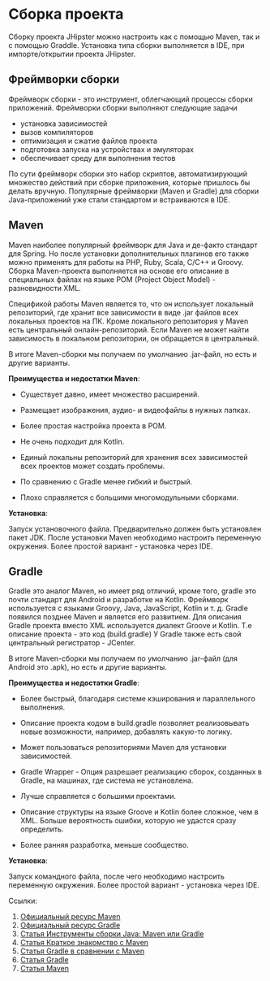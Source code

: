 # Сборка проекта

Сборку проекта JHipster можно настроить как с помощью Maven, так и с помощью Graddle. Установка типа сборки выполняется в IDE, при импорте/открытии проекта JHipster.

## Фреймворки сборки

Фреймворк сборки - это инструмент, облегчающий процессы сборки приложений. Фреймворки сборки выполняют следующие задачи

- установка зависимостей
- вызов компиляторов
- оптимизация и сжатие файлов проекта
- подготовка запуска на устройствах и эмуляторах
- обеспечивает среду для выполнения тестов

По сути фреймворк сборки это набор скриптов, автоматизирующий множество действий при сборке приложения, которые пришлось бы делать вручную. Популярные фреймворки (Maven и Gradle) для сборки Java-приложений уже стали стандартом и встраиваются в IDE.

## Maven

Maven наиболее популярный фреймворк для Java и де-факто стандарт для Spring. Но после установки дополнительных плагинов его также можно применять для работы на PHP, Ruby, Scala, C/C++ и Groovy.
Сборка Maven-проекта выполняется на основе его описание в специальных файлах на языке POM (Project Object Model) - разновидности XML.

Спецификой работы Maven является то, что он использует локальный репозиторий, где хранит все зависимости в виде .jar файлов всех локальных проектов на ПК. Кроме локального репозитория у Maven есть центральный онлайн-репозиторий.
Если Maven не может найти зависимость в локальном репозитории, он обращается в центральный.

В итоге Maven-сборки мы получаем по умолчанию .jar-файл, но есть и другие варианты.

**Преимущества и недостатки Maven**:

+ Существует давно, имеет множество расширений.

+ Размещает изображения, аудио- и видеофайлы в нужных папках.

+ Более простая настройка проекта в POM.


- Не очень подходит для Kotlin.

- Единый локальны репозиторий для хранения всех зависимостей всех проектов может создать проблемы.

- По сравнению с Gradle менее гибкий и быстрый.

- Плохо справляется с большими многомодульными сборками.


**Установка**:

Запуск установочного файла. Предварительно должен быть установлен пакет JDK. После установки Maven необходимо настроить переменную окружения.
Более простой вариант - установка через IDE.


## Gradle

Gradle это аналог Maven, но имеет ряд отличий, кроме того, gradle это почти стандарт для Android и разработке на Kotlin. Фреймворк используется с языками Groovy, Java, JavaScript, Kotlin и т. д.
Gradle появился позднее Maven и является его развитием. Для описания Gradle проекта вместо XML используется диалект Groove и Kotlin. Т.е описание проекта - это код (build.gradle)
У Gradle также есть свой центральный регистратор - JCenter.

В итоге Maven-сборки мы получаем по умолчанию .jar-файл (для Android это .apk), но есть и другие варианты.

**Преимущества и недостатки Gradle**:

+ Более быстрый, благодаря системе кэширования и параллельного выполнения.

+ Описание проекта кодом в build.gradle позволяет реализовывать новые возможности, например, добавлять какую-то логику.

+ Может пользоваться репозиториями Maven для установки зависимостей.

+ Gradle Wrapper - Опция разрешает реализацию сборок, созданных в Gradle, на машинах, где система не установлена.

+ Лучше справляется с большими проектами.


- Описание структуры на языке Groove и Kotlin более сложное, чем в XML. Больше вероятность ошибки, которую не удастся сразу определить.

- Более ранняя разработка, меньше сообщество.


**Установка**:

Запуск командного файла, после чего необходимо настроить переменную окружения.
Более простой вариант - установка через IDE.

Ссылки:

1. [Официальный ресурс Maven](https://maven.apache.org/)
2. [Официальный ресурс Gradle](https://gradle.org/)
3. [Статья Инструменты сборки Java: Maven или Gradle](https://bestprogrammer.ru/izuchenie/instrumenty-sborki-java-maven-ili-gradle)
4. [Статья Краткое знакомство с Maven](https://tproger.ru/articles/maven-short-intro/)
5. [Статья Gradle в сравнении с Maven](https://habr.com/ru/companies/otus/articles/593903/)
6. [Статья Gradle](https://blog.skillfactory.ru/glossary/gradle/)
7. [Статья Maven](https://blog.skillfactory.ru/glossary/maven/)

